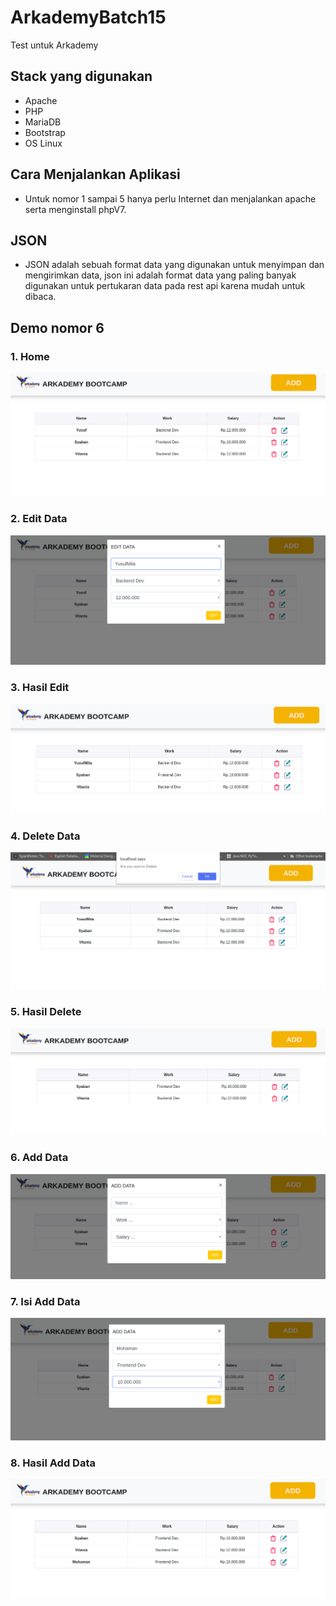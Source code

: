 # ArkademyBatch15
Test untuk Arkademy


## Stack yang digunakan
- Apache
- PHP
- MariaDB
- Bootstrap
- OS Linux

## Cara Menjalankan Aplikasi
- Untuk nomor 1 sampai 5 hanya perlu Internet dan menjalankan apache serta menginstall phpV7.


## JSON
- JSON adalah sebuah format data yang digunakan untuk menyimpan dan mengirimkan data, json ini adalah format data yang paling banyak digunakan untuk pertukaran data pada rest api karena mudah untuk dibaca.


## Demo nomor 6
### 1. Home
![alt text](https://github.com/syabana2/ArkademyBatch15/blob/master/Dokumentasi/1.png)

### 2. Edit Data
![alt text](https://github.com/syabana2/ArkademyBatch15/blob/master/Dokumentasi/2.png)

### 3. Hasil Edit
![alt text](https://github.com/syabana2/ArkademyBatch15/blob/master/Dokumentasi/3.png)

### 4. Delete Data
![alt text](https://github.com/syabana2/ArkademyBatch15/blob/master/Dokumentasi/4.png)

### 5. Hasil Delete
![alt text](https://github.com/syabana2/ArkademyBatch15/blob/master/Dokumentasi/5.png)

### 6. Add Data
![alt text](https://github.com/syabana2/ArkademyBatch15/blob/master/Dokumentasi/6.png)

### 7. Isi Add Data
![alt text](https://github.com/syabana2/ArkademyBatch15/blob/master/Dokumentasi/7.png)

### 8. Hasil Add Data
![alt text](https://github.com/syabana2/ArkademyBatch15/blob/master/Dokumentasi/8.png)

